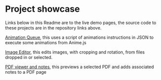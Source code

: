 # Project showcase <br>
Links below in this Readme are to the live demo pages, the source code to these projects are in the repository links above. <br>

[Animation Queue](https://jykng-van.github.io/animation_queue/), this uses a script of animations instructions in JSON to execute some animations from Anime.js <br>

[Image Editor](https://jykng-van.github.io/image_editor/), this edits images, with cropping and rotation, from files dropped in or selected. <br>

[PDF viewer and notes](https://jykng-van.github.io/pdf_notes/), this previews a selected PDF and adds associated notes to a PDF page

